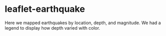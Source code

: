 # leaflet-earthquake

Here we mapped earthquakes by location, depth, and magnitude. We had a legend to display how depth varied with color. 
